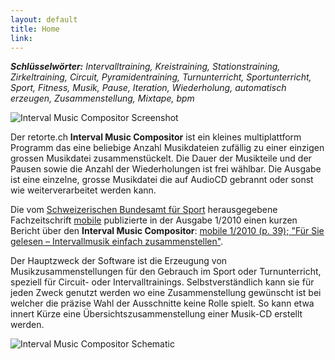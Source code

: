 ```yaml
---
layout: default
title: Home
link: 
---
```


_**Schlüsselwörter:** Intervalltraining, Kreistraining, Stationstraining, Zirkeltraining, Circuit, Pyramidentraining, Turnunterricht, Sportunterricht, Sport, Fitness, Musik, Pause, Iteration, Wiederholung, automatisch erzeugen, Zusammenstellung, Mixtape, bpm_

![Interval Music Compositor Screenshot](/interval-music-compositor/img/imc_screenshot_small.jpg)

Der retorte.ch **Interval Music Compositor** ist ein kleines multiplattform Programm das eine beliebige Anzahl Musikdateien zufällig zu einer einzigen grossen Musikdatei zusammenstückelt. Die Dauer der Musikteile und der Pausen sowie die Anzahl der Wiederholungen ist frei wählbar. Die Ausgabe ist eine einzelne, grosse Musikdatei die auf AudioCD gebrannt oder sonst wie weiterverarbeitet werden kann.

Die vom [Schweizerischen Bundesamt für Sport](http://www.baspo.admin.ch/) herausgegebene Fachzeitschrift [mobile](http://www.mobilesport.ch/) publizierte in der Ausgabe 1/2010 einen kurzen Bericht über den **Interval Music Compositor**:
[mobile 1/2010 (p. 39); "Für Sie gelesen – Intervallmusik einfach zusammenstellen"](/interval-music-compositor/img/mobile_2010_01_d_s39_mediathek_interval_music_compositor.pdf).

Der Hauptzweck der Software ist die Erzeugung von Musikzusammenstellungen für den Gebrauch im Sport oder Turnunterricht, speziell für Circuit- oder Intervalltrainings. Selbstverständlich kann sie für jeden Zweck genutzt werden wo eine Zusammenstellung gewünscht ist bei welcher die präzise Wahl der Ausschnitte keine Rolle spielt. So kann etwa innert Kürze eine Übersichtszusammenstellung einer Musik-CD erstellt werden. 

![Interval Music Compositor Schematic](/interval-music-compositor/img/imc_schematic.png)
